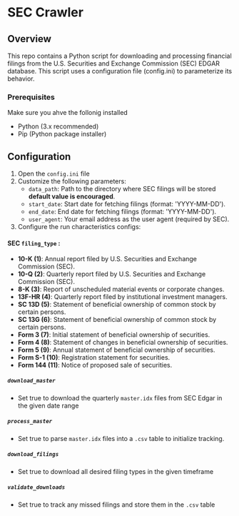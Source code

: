 # SEC Crawler

## Overview
This repo contains a Python script for downloading and processing financial filings from the U.S. Securities and Exchange Commission (SEC) EDGAR database. This script uses a configuration file (config.ini) to parameterize its behavior.

### Prerequisites
Make sure you ahve the follonig installed
- Python (3.x recommended)
- Pip (Python package installer)

## Configuration
1. Open the `config.ini` file
2. Customize the following parameters: 
   - `data_path`: Path to the directory where SEC filings will be stored **default value is encouraged**.
   - `start_date`: Start date for fetching filings (format: 'YYYY-MM-DD').
   - `end_date`: End date for fetching filings (format: 'YYYY-MM-DD').
   - `user_agent`: Your email address as the user agent (required by SEC). 
3. Configure the run characteristics configs:

#### SEC `filing_type` : 


-    **10-K (1)**: Annual report filed by U.S. Securities and Exchange Commission (SEC).
-    **10-Q (2)**: Quarterly report filed by U.S. Securities and Exchange Commission (SEC).
-    **8-K (3)**: Report of unscheduled material events or corporate changes.
-    **13F-HR (4)**: Quarterly report filed by institutional investment managers.
-    **SC 13D (5)**: Statement of beneficial ownership of common stock by certain persons.
-    **SC 13G (6)**: Statement of beneficial ownership of common stock by certain persons.
-    **Form 3 (7)**: Initial statement of beneficial ownership of securities.
-    **Form 4 (8)**: Statement of changes in beneficial ownership of securities.
-    **Form 5 (9)**: Annual statement of beneficial ownership of securities.
-    **Form S-1 (10)**: Registration statement for securities.
-    **Form 144 (11)**: Notice of proposed sale of securities.

##### `download_master`
- Set true to download the quarterly `master.idx` files from SEC Edgar in the given date range
##### `process_master`
- Set true to parse `master.idx` files into a `.csv` table to initialize tracking. 
##### `download_filings`
- Set true to download all desired filing types in the given timeframe
##### `validate_downloads`
- Set true to track any missed filings and store them in the `.csv` table

